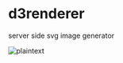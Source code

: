 # d3renderer
server side svg image generator


![plaintext](http://d3renderer.azurewebsites.net/plaintext)
